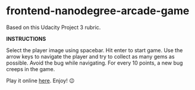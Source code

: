 frontend-nanodegree-arcade-game
===============================
Based on this Udacity Project 3 rubric.

**INSTRUCTIONS**

Select the player image using spacebar. Hit enter to start game. Use the arrow keys to navigate the player and try to collect as many gems as possible. Avoid the bug while navigating. For every 10 points, a new bug creeps in the game.

Play it online [here](http://ankitasood.github.io/frontend-nanodegree-arcade-game/). Enjoy! :wink:
